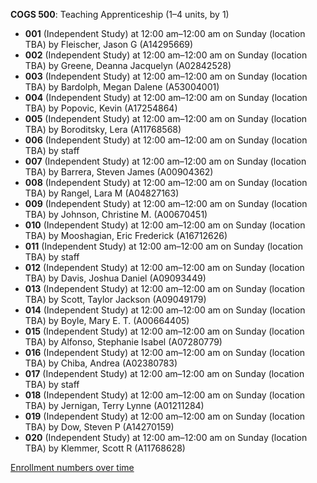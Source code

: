 **COGS 500**: Teaching Apprenticeship (1–4 units, by 1)

- **001** (Independent Study) at 12:00 am–12:00 am on Sunday (location TBA) by Fleischer, Jason G (A14295669)
- **002** (Independent Study) at 12:00 am–12:00 am on Sunday (location TBA) by Greene, Deanna Jacquelyn (A02842528)
- **003** (Independent Study) at 12:00 am–12:00 am on Sunday (location TBA) by Bardolph, Megan Dalene (A53004001)
- **004** (Independent Study) at 12:00 am–12:00 am on Sunday (location TBA) by Popovic, Kevin (A17254864)
- **005** (Independent Study) at 12:00 am–12:00 am on Sunday (location TBA) by Boroditsky, Lera (A11768568)
- **006** (Independent Study) at 12:00 am–12:00 am on Sunday (location TBA) by staff
- **007** (Independent Study) at 12:00 am–12:00 am on Sunday (location TBA) by Barrera, Steven James (A00904362)
- **008** (Independent Study) at 12:00 am–12:00 am on Sunday (location TBA) by Rangel, Lara M (A04827163)
- **009** (Independent Study) at 12:00 am–12:00 am on Sunday (location TBA) by Johnson, Christine M. (A00670451)
- **010** (Independent Study) at 12:00 am–12:00 am on Sunday (location TBA) by Mooshagian, Eric Frederick (A16712626)
- **011** (Independent Study) at 12:00 am–12:00 am on Sunday (location TBA) by staff
- **012** (Independent Study) at 12:00 am–12:00 am on Sunday (location TBA) by Davis, Joshua Daniel (A09093449)
- **013** (Independent Study) at 12:00 am–12:00 am on Sunday (location TBA) by Scott, Taylor Jackson (A09049179)
- **014** (Independent Study) at 12:00 am–12:00 am on Sunday (location TBA) by Boyle, Mary E. T. (A00664405)
- **015** (Independent Study) at 12:00 am–12:00 am on Sunday (location TBA) by Alfonso, Stephanie Isabel (A07280779)
- **016** (Independent Study) at 12:00 am–12:00 am on Sunday (location TBA) by Chiba, Andrea (A02380783)
- **017** (Independent Study) at 12:00 am–12:00 am on Sunday (location TBA) by staff
- **018** (Independent Study) at 12:00 am–12:00 am on Sunday (location TBA) by Jernigan, Terry Lynne (A01211284)
- **019** (Independent Study) at 12:00 am–12:00 am on Sunday (location TBA) by Dow, Steven P (A14270159)
- **020** (Independent Study) at 12:00 am–12:00 am on Sunday (location TBA) by Klemmer, Scott R (A11768628)

[Enrollment numbers over time](./COGS500.tsv)

